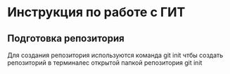 # Инструкция по работе с ГИТ

## Подготовка репозитория
Для создания репозитория используются команда git init чтбы создать репозиторий в терминалес открытой папкой репозитория git init 

